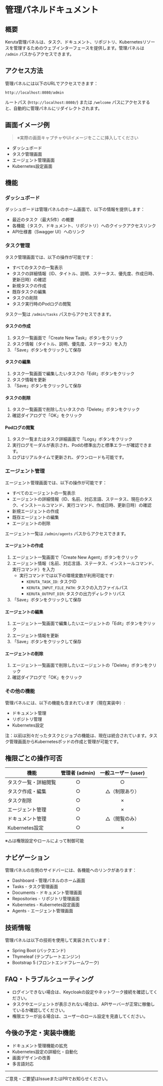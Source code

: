 # 管理パネルドキュメント

## 概要

Keruta管理パネルは、タスク、ドキュメント、リポジトリ、Kubernetesリソースを管理するためのウェブインターフェースを提供します。管理パネルは `/admin` パスからアクセスできます。

## アクセス方法

管理パネルには以下のURLでアクセスできます：

```
http://localhost:8080/admin
```

ルートパス (`http://localhost:8080/`) または `/welcome` パスにアクセスすると、自動的に管理パネルにリダイレクトされます。

## 画面イメージ例

> ※実際の画面キャプチャやUIイメージをここに挿入してください

- ダッシュボード
- タスク管理画面
- エージェント管理画面
- Kubernetes設定画面

## 機能

### ダッシュボード

ダッシュボードは管理パネルのホーム画面で、以下の情報を提供します：

- 最近のタスク（最大5件）の概要
- 各機能（タスク、ドキュメント、リポジトリ）へのクイックアクセスリンク
- API仕様書（Swagger UI）へのリンク

### タスク管理

タスク管理画面では、以下の操作が可能です：

- すべてのタスクの一覧表示
- タスクの詳細情報（ID、タイトル、説明、ステータス、優先度、作成日時、更新日時）の確認
- 新規タスクの作成
- 既存タスクの編集
- タスクの削除
- タスク実行時のPodログの閲覧

タスク一覧は `/admin/tasks` パスからアクセスできます。

#### タスクの作成

1. タスク一覧画面で「Create New Task」ボタンをクリック
2. タスク情報（タイトル、説明、優先度、ステータス）を入力
3. 「Save」ボタンをクリックして保存

#### タスクの編集

1. タスク一覧画面で編集したいタスクの「Edit」ボタンをクリック
2. タスク情報を更新
3. 「Save」ボタンをクリックして保存

#### タスクの削除

1. タスク一覧画面で削除したいタスクの「Delete」ボタンをクリック
2. 確認ダイアログで「OK」をクリック

#### Podログの閲覧

1. タスク一覧またはタスク詳細画面で「Logs」ボタンをクリック
2. 実行ログモーダルが表示され、Podの標準出力と標準エラーが確認できます。
3. ログはリアルタイムで更新され、ダウンロードも可能です。

### エージェント管理

エージェント管理画面では、以下の操作が可能です：

- すべてのエージェントの一覧表示
- エージェントの詳細情報（ID、名前、対応言語、ステータス、現在のタスク、インストールコマンド、実行コマンド、作成日時、更新日時）の確認
- 新規エージェントの作成
- 既存エージェントの編集
- エージェントの削除

エージェント一覧は `/admin/agents` パスからアクセスできます。

#### エージェントの作成

1. エージェント一覧画面で「Create New Agent」ボタンをクリック
2. エージェント情報（名前、対応言語、ステータス、インストールコマンド、実行コマンド）を入力
   - 実行コマンドでは以下の環境変数が利用可能です:
     - `KERUTA_TASK_ID`: タスクID
     - `KERUTA_INPUT_FILE_PATH`: タスクの入力ファイルパス
     - `KERUTA_OUTPUT_DIR`: タスクの出力ディレクトリパス
3. 「Save」ボタンをクリックして保存

#### エージェントの編集

1. エージェント一覧画面で編集したいエージェントの「Edit」ボタンをクリック
2. エージェント情報を更新
3. 「Save」ボタンをクリックして保存

#### エージェントの削除

1. エージェント一覧画面で削除したいエージェントの「Delete」ボタンをクリック
2. 確認ダイアログで「OK」をクリック

### その他の機能

管理パネルには、以下の機能も含まれています（現在実装中）:

- ドキュメント管理
- リポジトリ管理
- Kubernetes設定

注：以前は別々だったタスクとジョブの機能は、現在は統合されています。タスク管理画面からKubernetesポッドの作成と管理が可能です。

## 権限ごとの操作可否

| 機能             | 管理者 (admin) | 一般ユーザー (user) |
|------------------|:--------------:|:-------------------:|
| タスク一覧・詳細閲覧 |      ○         |         ○           |
| タスク作成・編集   |      ○         |         △（制限あり）|
| タスク削除         |      ○         |         ×           |
| エージェント管理   |      ○         |         ×           |
| ドキュメント管理   |      ○         |         △（閲覧のみ）|
| Kubernetes設定    |      ○         |         ×           |

※△は権限設定やロールによって制御可能

## ナビゲーション

管理パネルの左側のサイドバーには、各機能へのリンクがあります：

- Dashboard - 管理パネルのホーム画面
- Tasks - タスク管理画面
- Documents - ドキュメント管理画面
- Repositories - リポジトリ管理画面
- Kubernetes - Kubernetes設定画面
- Agents - エージェント管理画面

## 技術情報

管理パネルは以下の技術を使用して実装されています：

- Spring Boot (バックエンド)
- Thymeleaf (テンプレートエンジン)
- Bootstrap 5 (フロントエンドフレームワーク)

## FAQ・トラブルシューティング

- ログインできない場合は、Keycloakの設定やネットワーク接続を確認してください。
- タスクやエージェントが表示されない場合は、APIサーバーが正常に稼働しているか確認してください。
- 権限エラーが出る場合は、ユーザーのロール設定を見直してください。

## 今後の予定・実装中機能

- ドキュメント管理機能の拡充
- Kubernetes設定の詳細化・自動化
- 画面デザインの改善
- 多言語対応

---

ご意見・ご要望はIssueまたはPRでお知らせください。
